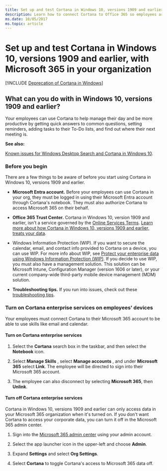 ```yaml
---
title: Set up and test Cortana in Windows 10, versions 1909 and earlier, with Microsoft 365 in your organization
description: Learn how to connect Cortana to Office 365 so employees are notified about regular meetings and unusual events. You can even set an alarm for early meetings.
ms.date: 10/05/2017
ms.topic: article
--- 
```


# Set up and test Cortana in Windows 10, versions 1909 and earlier, with Microsoft 365 in your organization 

<!--Using include for Cortana in Windows deprecation -->
[!INCLUDE [Deprecation of Cortana in Windows](./includes/cortana-deprecation.md)] 

## What can you do with in Windows 10, versions 1909 and earlier?
Your employees can use Cortana to help manage their day and be more productive by getting quick answers to common questions, setting reminders, adding tasks to their To-Do lists, and find out where their next meeting is. 

**See also:** 

[Known issues for Windows Desktop Search and Cortana in Windows 10](/troubleshoot/windows-client/shell-experience/windows-desktop-search-and-cortana-issues). 

### Before you begin
There are a few things to be aware of before you start using Cortana in Windows 10, versions 1909 and earlier. 

- **Microsoft Entra account.** Before your employees can use Cortana in your org, they must be logged in using their Microsoft Entra account through Cortana&#39;s notebook. They must also authorize Cortana to access Microsoft 365 on their behalf. 

- **Office 365 Trust Center.** Cortana in Windows 10, version 1909 and earlier, isn&#39;t a service governed by the [Online Services Terms](https://www.microsoft.com/en-us/licensing/product-licensing/products). [Learn more about how Cortana in Windows 10, versions 1909 and earlier, treats your data](https://support.microsoft.com/en-us/help/4468233/cortana-and-privacy-microsoft-privacy). 

- Windows Information Protection (WIP). If you want to secure the calendar, email, and contact info provided to Cortana on a device, you can use WIP. For more info about WIP, see [Protect your enterprise data using Windows Information Protection (WIP)](/windows/threat-protection/windows-information-protection/protect-enterprise-data-using-wip). If you decide to use WIP, you must also have a management solution. This solution can be Microsoft Intune, Configuration Manager (version 1606 or later), or your current company-wide third-party mobile device management (MDM) solution. 

- **Troubleshooting tips.** If you run into issues, check out these [troubleshooting tips](/office365/troubleshoot/miscellaneous/issues-in-cortana). 

### Turn on Cortana enterprise services on employees' devices
Your employees must connect Cortana to their Microsoft 365 account to be able to use skills like email and calendar. 

#### Turn on Cortana enterprise services 

1. Select the **Cortana** search box in the taskbar, and then select the **Notebook** icon. 

2. Select **Manage Skills** , select **Manage accounts** , and under **Microsoft 365** select **Link**. The employee will be directed to sign into their Microsoft 365 account. 

3. The employee can also disconnect by selecting **Microsoft 365**, then **Unlink**. 

#### Turn off Cortana enterprise services
Cortana in Windows 10, versions 1909 and earlier can only access data in your Microsoft 365 organization when it's turned on. If you don't want Cortana to access your corporate data, you can turn it off in the Microsoft 365 admin center. 

1. Sign into the [Microsoft 365 admin center](https://admin.microsoft.com/) using your admin account. 

2. Select the app launcher icon in the upper-left and choose  **Admin**. 

3. Expand **Settings** and select **Org Settings**. 

4. Select **Cortana** to toggle Cortana&#39;s access to Microsoft 365 data off.
